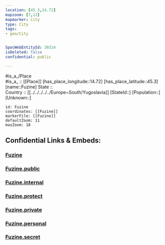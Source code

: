 ```yaml
---
location: [45.3,14.72] 
mapzoom: [7,12] 
mapmarker: city 
type: City
tags:
- geo/City


SpocWebEntityId: 30314
isDeleted: false
confidential: public

---
```

#is_a_/Place  
#is_a_ :: [[Place]] 
[has_place_longitude::14.72] 
[has_place_latitude::45.3] 
[name::Fuzine] 
State ::  
Country :: [[../../../../../Europe~South/Yugoslavia]] 
[StateId::] 
[Population::] 
[Unknown::] 


```leaflet
id: Fuzine
coordinates: [[Fuzine]] 
markerFile: [[Fuzine]] 
defaultZoom: 11 
maxZoom: 18
```


## Confidential Links & Embeds: 

### [Fuzine](/_Standards/Earth/Continent/Europe/Europe~Central/Croatia/Counties/Primorsko-Goranska/City/Fuzine.md) 

### [Fuzine.public](/_public/Earth/Continent/Europe/Europe~Central/Croatia/Counties/Primorsko-Goranska/City/Fuzine.public.md) 

### [Fuzine.internal](/_internal/Earth/Continent/Europe/Europe~Central/Croatia/Counties/Primorsko-Goranska/City/Fuzine.internal.md) 

### [Fuzine.protect](/_protect/Earth/Continent/Europe/Europe~Central/Croatia/Counties/Primorsko-Goranska/City/Fuzine.protect.md) 

### [Fuzine.private](/_private/Earth/Continent/Europe/Europe~Central/Croatia/Counties/Primorsko-Goranska/City/Fuzine.private.md) 

### [Fuzine.personal](/_personal/Earth/Continent/Europe/Europe~Central/Croatia/Counties/Primorsko-Goranska/City/Fuzine.personal.md) 

### [Fuzine.secret](/_secret/Earth/Continent/Europe/Europe~Central/Croatia/Counties/Primorsko-Goranska/City/Fuzine.secret.md)

